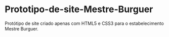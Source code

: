 # Prototipo-de-site-Mestre-Burguer
Protótipo de site criado apenas com HTML5 e CSS3 para o estabelecimento Mestre Burguer.
